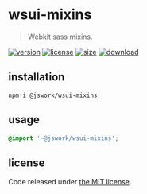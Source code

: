 # wsui-mixins
> Webkit sass mixins.

[![version][version-image]][version-url]
[![license][license-image]][license-url]
[![size][size-image]][size-url]
[![download][download-image]][download-url]

## installation
```shell
npm i @jswork/wsui-mixins
```

## usage
```scss
@import '~@jswork/wsui-mixins';
```

## license
Code released under [the MIT license](https://github.com/afeiship/wsui-mixins/blob/master/LICENSE.txt).

[version-image]: https://img.shields.io/npm/v/@jswork/wsui-mixins
[version-url]: https://npmjs.org/package/@jswork/wsui-mixins

[license-image]: https://img.shields.io/npm/l/@jswork/wsui-mixins
[license-url]: https://github.com/afeiship/wsui-mixins/blob/master/LICENSE.txt

[size-image]: https://img.shields.io/bundlephobia/minzip/@jswork/wsui-mixins
[size-url]: https://github.com/afeiship/wsui-mixins/blob/master/dist/wsui-mixins.min.js

[download-image]: https://img.shields.io/npm/dm/@jswork/wsui-mixins
[download-url]: https://www.npmjs.com/package/@jswork/wsui-mixins

